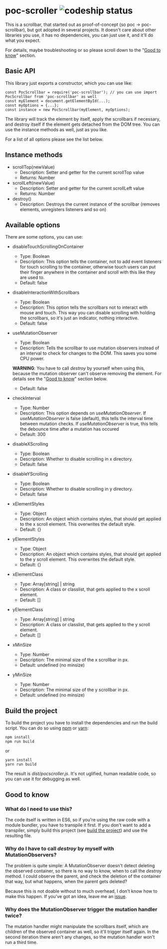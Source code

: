 # poc-scroller ![codeship status](https://codeship.com/projects/caec9210-ade5-0134-3cb2-36e7a5ec89be/status?branch=master)

This is a scrollbar, that started out as proof-of-concept (so poc -> poc-scrollbar), but got adopted in several projects.
It doesn't care about other libraries you use, it has no dependencies, you can just use it, and it'll do what you expect.

For details, maybe troubleshooting or so please scroll down to the "[Good to know](https://github.com/sateffen/poc-scrollbar#good-to-know)"
section.

## Basic API

This library just exports a constructor, which you can use like:

    const PocScrollbar = require('poc-scrollbar'); // you can use import PocScrollbar from 'poc-scrollbar' as well
    const myElement = document.getElementById(...);
    const myOptions = {...};
    const instance = new PocScrollbar(myElement, myOptions);

The library will track the element by itself, apply the scrollbars if necessary, and destroy itself if the
element gets detached from the DOM tree. You can use the instance methods as well, just as you like.

For a list of all options please see the list below.

## Instance methods

* scrollTop(newValue)
    * Description: Setter and getter for the current scrollTop value
    * Returns: Number
* scrollLeft(newValue)
    * Description: Setter and getter for the current scrollLeft value
    * Returns: Number
* destroy()
    * Description: Destroys the current instance of the scrollbar (removes elements, unregisters listeners and so on)

## Available options

There are some options, you can use:

* disableTouchScrollingOnContainer
    * Type: Boolean
    * Description: This option tells the container, not to add event listeners for touch
    scrolling to the container, otherwise touch users can put their finger anywhere in the container and scroll with
    this like they are used to.
    * Default: false
* disableInteractionWithScrollbars
    * Type: Boolean
    * Description: This option tells the scrollbars not to interact with mouse and touch. This way you can disable
    scrolling with holding the scrollbars, so it's just an indicator, nothing interactive.
    * Default: false
* useMutationObserver
    * Type: Boolean
    * Description: Tells the scrollbar to use mutation observers instead of an interval to check for changes to the DOM.
    This saves you some CPU power.
    
    **WARNING**: You have to call *destroy* by yourself when using this, because the
    mutation observer can't observe removing the element. For details see the "[Good to know](https://github.com/sateffen/poc-scrollbar#good-to-know)"
    section below.
    * Default: false
* checkInterval
    * Type: Number
    * Description: This option depends on *useMutationObserver*. If *useMutationObserver* is false (default), this tells
    the interval time between mutation checks. If *useMutationObserver* is true, this tells the debounce time after a
    mutation has occured
    * Default: 300
* disableXScrolling
    * Type: Boolean
    * Description: Whether to disable scrolling in x directory.
    * Default: false
* disableYScrolling
    * Type: Boolean
    * Description: Whether to disable scrolling in y directory.
    * Default: false
* xElementStyles
    * Type: Object
    * Description: An object which contains styles, that should get applied to the x scroll element. This
    overwrites the default style.
    * Default: {}
* yElementStyles
    * Type: Object
    * Description: An object which contains styles, that should get applied to the y scroll element. This
    overwrites the default style.
    * Default: {}
* xElementClass
    * Type: Array[string] | string
    * Description: A class or classlist, that gets applied to the x scroll element.
    * Default: []
* yElementClass
    * Type: Array[string] | string
    * Description: A class or classlist, that gets applied to the y scroll element.
    * Default: []
* xMinSize
    * Type: Number
    * Description: The minimal size of the x scrollbar in px.
    * Default: undefined (no minsize)
* yMinSize
    * Type: Number
    * Description: The minimal size of the y scrollbar in px.
    * Default: undefined (no minsize)

## Build the project

To build the project you have to install the dependencies and run the build script. You can do so
using [npm](https://www.npmjs.com/) or [yarn](https://yarnpkg.com/):

    npm install
    npm run build

or

    yarn install
    yarn run build

The result is *dist/pocscroller.js*. It's not uglified, human readable code, so you can use it for
debugging as well.

## Good to know

### What do I need to use this?

The code itself is written in ES6, so if you're using the raw code with a module bundler, you have to
transpile it first. If you don't want to add a transpiler, simply build this project (see
[build the project](https://github.com/sateffen/poc-scrollbar#build-the-code)) and use the resulting file.

### Why do I have to call *destroy* by myself with MutationObservers?

The problem is quite simple: A MutationObserver doesn't detect deleting the observed container, so
there is no way to know, when to call the *destroy* method. I could observe the parent, and check
the deletion of the container that way, but what happens, when the parent gets deleted?

Because this is not doable without to much overhead, I don't know how to make this happen. If you've
got an idea, leave me an [issue](https://github.com/sateffen/poc-scrollbar/issues).

### Why does the MutationObserver trigger the mutation handler twice?

The mutation handler might manipulate the scrollbars itself, which are children of the observed
container as well, so it'll trigger itself again. In the second iteration there aren't any changes,
so the mutation handler won't run a third time.

